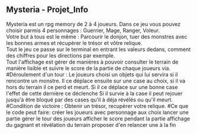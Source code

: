 ## Mysteria - Projet_Info
Mysteria est un rpg memory de 2 à 4 joueurs.
Dans ce jeu vous pouvez choisir parmis 4 personnages : Guerrier, Mage, Ranger, Voleur.  
Votre but à tous est le même : Parcourir le donjon, tuer des monstres avec les bonnes armes et récupèrer le trésor et vôtre relique.  
Tout le jeu ce passe sur le terminal en entrant les valeurs dedans, comment des chiffres pour les directions par exemple.  
Tout l'affichage est gérer de manières à pouvoir consulter le terrain de manière lisible et suivre le score de la partie de chaque joueurs via.  
#Déroulement d'un tour :
  Le joueurs choisi un objets qui lui servira si il rencontre un monstre.
  Il ce déplace ensuite sur une case au choix, si il va hors du terrain il ce perd et meurt.
  Si il ce déplace sur une bonne case l'effet de cette dernière ce déclenche
  Si il survie à la case il peut rejouer jusqu'à être bloqué par des cases qu'il à déja révélés ou qu'il meurt.
#Condition de victoire :
  Obtenir un trésor, recupèrer votre relique. 
#Ce que le code peut faire:
  créer les joueurs avec personnage aux choix
  lancer une partie
  gérer le tour des joueurs
  afficher le score pendant la partie
  affichage du gagnant et révélation du terrain
  proposer d'en relancer une à la fin
  
  
